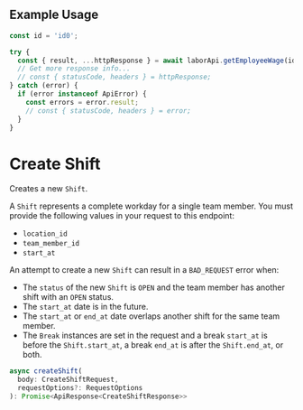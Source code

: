 ## Example Usage

```ts
const id = 'id0';

try {
  const { result, ...httpResponse } = await laborApi.getEmployeeWage(id);
  // Get more response info...
  // const { statusCode, headers } = httpResponse;
} catch (error) {
  if (error instanceof ApiError) {
    const errors = error.result;
    // const { statusCode, headers } = error;
  }
}
```

# Create Shift

Creates a new `Shift`.

A `Shift` represents a complete workday for a single team member.
You must provide the following values in your request to this
endpoint:

* `location_id`
* `team_member_id`
* `start_at`

An attempt to create a new `Shift` can result in a `BAD_REQUEST` error when:

* The `status` of the new `Shift` is `OPEN` and the team member has another
  shift with an `OPEN` status.
* The `start_at` date is in the future.
* The `start_at` or `end_at` date overlaps another shift for the same team member.
* The `Break` instances are set in the request and a break `start_at`
  is before the `Shift.start_at`, a break `end_at` is after
  the `Shift.end_at`, or both.

```ts
async createShift(
  body: CreateShiftRequest,
  requestOptions?: RequestOptions
): Promise<ApiResponse<CreateShiftResponse>>
```

